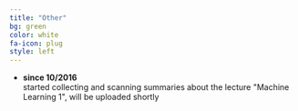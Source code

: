 ```yaml
---
title: "Other"
bg: green
color: white 
fa-icon: plug
style: left
---
```


* __since 10/2016__ <br/>
started collecting and scanning summaries about the lecture "Machine Learning 1", will be uploaded shortly
